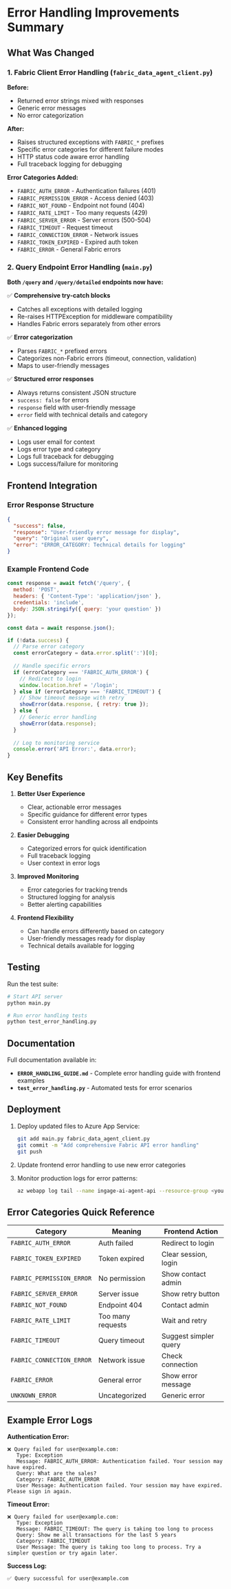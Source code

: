 # Error Handling Improvements Summary

## What Was Changed

### 1. Fabric Client Error Handling (`fabric_data_agent_client.py`)

**Before:**
- Returned error strings mixed with responses
- Generic error messages
- No error categorization

**After:**
- Raises structured exceptions with `FABRIC_*` prefixes
- Specific error categories for different failure modes
- HTTP status code aware error handling
- Full traceback logging for debugging

**Error Categories Added:**
- `FABRIC_AUTH_ERROR` - Authentication failures (401)
- `FABRIC_PERMISSION_ERROR` - Access denied (403)
- `FABRIC_NOT_FOUND` - Endpoint not found (404)
- `FABRIC_RATE_LIMIT` - Too many requests (429)
- `FABRIC_SERVER_ERROR` - Server errors (500-504)
- `FABRIC_TIMEOUT` - Request timeout
- `FABRIC_CONNECTION_ERROR` - Network issues
- `FABRIC_TOKEN_EXPIRED` - Expired auth token
- `FABRIC_ERROR` - General Fabric errors

### 2. Query Endpoint Error Handling (`main.py`)

**Both `/query` and `/query/detailed` endpoints now have:**

✅ **Comprehensive try-catch blocks**
- Catches all exceptions with detailed logging
- Re-raises HTTPException for middleware compatibility
- Handles Fabric errors separately from other errors

✅ **Error categorization**
- Parses `FABRIC_*` prefixed errors
- Categorizes non-Fabric errors (timeout, connection, validation)
- Maps to user-friendly messages

✅ **Structured error responses**
- Always returns consistent JSON structure
- `success: false` for errors
- `response` field with user-friendly message
- `error` field with technical details and category

✅ **Enhanced logging**
- Logs user email for context
- Logs error type and category
- Logs full traceback for debugging
- Logs success/failure for monitoring

## Frontend Integration

### Error Response Structure

```json
{
  "success": false,
  "response": "User-friendly error message for display",
  "query": "Original user query",
  "error": "ERROR_CATEGORY: Technical details for logging"
}
```

### Example Frontend Code

```javascript
const response = await fetch('/query', {
  method: 'POST',
  headers: { 'Content-Type': 'application/json' },
  credentials: 'include',
  body: JSON.stringify({ query: 'your question' })
});

const data = await response.json();

if (!data.success) {
  // Parse error category
  const errorCategory = data.error.split(':')[0];
  
  // Handle specific errors
  if (errorCategory === 'FABRIC_AUTH_ERROR') {
    // Redirect to login
    window.location.href = '/login';
  } else if (errorCategory === 'FABRIC_TIMEOUT') {
    // Show timeout message with retry
    showError(data.response, { retry: true });
  } else {
    // Generic error handling
    showError(data.response);
  }
  
  // Log to monitoring service
  console.error('API Error:', data.error);
}
```

## Key Benefits

1. **Better User Experience**
   - Clear, actionable error messages
   - Specific guidance for different error types
   - Consistent error handling across all endpoints

2. **Easier Debugging**
   - Categorized errors for quick identification
   - Full traceback logging
   - User context in error logs

3. **Improved Monitoring**
   - Error categories for tracking trends
   - Structured logging for analysis
   - Better alerting capabilities

4. **Frontend Flexibility**
   - Can handle errors differently based on category
   - User-friendly messages ready for display
   - Technical details available for logging

## Testing

Run the test suite:

```bash
# Start API server
python main.py

# Run error handling tests
python test_error_handling.py
```

## Documentation

Full documentation available in:
- **`ERROR_HANDLING_GUIDE.md`** - Complete error handling guide with frontend examples
- **`test_error_handling.py`** - Automated tests for error scenarios

## Deployment

1. Deploy updated files to Azure App Service:
   ```bash
   git add main.py fabric_data_agent_client.py
   git commit -m "Add comprehensive Fabric API error handling"
   git push
   ```

2. Update frontend error handling to use new error categories

3. Monitor production logs for error patterns:
   ```bash
   az webapp log tail --name ingage-ai-agent-api --resource-group <your-rg>
   ```

## Error Categories Quick Reference

| Category | Meaning | Frontend Action |
|----------|---------|----------------|
| `FABRIC_AUTH_ERROR` | Auth failed | Redirect to login |
| `FABRIC_TOKEN_EXPIRED` | Token expired | Clear session, login |
| `FABRIC_PERMISSION_ERROR` | No permission | Show contact admin |
| `FABRIC_SERVER_ERROR` | Server issue | Show retry button |
| `FABRIC_NOT_FOUND` | Endpoint 404 | Contact admin |
| `FABRIC_RATE_LIMIT` | Too many requests | Wait and retry |
| `FABRIC_TIMEOUT` | Query timeout | Suggest simpler query |
| `FABRIC_CONNECTION_ERROR` | Network issue | Check connection |
| `FABRIC_ERROR` | General error | Show error message |
| `UNKNOWN_ERROR` | Uncategorized | Generic error |

## Example Error Logs

**Authentication Error:**
```
❌ Query failed for user@example.com:
   Type: Exception
   Message: FABRIC_AUTH_ERROR: Authentication failed. Your session may have expired.
   Query: What are the sales?
   Category: FABRIC_AUTH_ERROR
   User Message: Authentication failed. Your session may have expired. Please sign in again.
```

**Timeout Error:**
```
❌ Query failed for user@example.com:
   Type: Exception
   Message: FABRIC_TIMEOUT: The query is taking too long to process
   Query: Show me all transactions for the last 5 years
   Category: FABRIC_TIMEOUT
   User Message: The query is taking too long to process. Try a simpler question or try again later.
```

**Success Log:**
```
✅ Query successful for user@example.com
```
